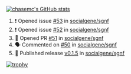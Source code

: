 [![chasemc's GitHub stats](https://github-readme-stats.vercel.app/api?username=chasemc)](https://github.com/anuraghazra/github-readme-stats)


<!--START_SECTION:activity-->
1. ❗ Opened issue [#53](https://github.com/socialgene/sgnf/issues/53) in [socialgene/sgnf](https://github.com/socialgene/sgnf)
2. ❗ Opened issue [#52](https://github.com/socialgene/sgnf/issues/52) in [socialgene/sgnf](https://github.com/socialgene/sgnf)
3. 💪 Opened PR [#51](https://github.com/socialgene/sgnf/pull/51) in [socialgene/sgnf](https://github.com/socialgene/sgnf)
4. 🗣 Commented on [#50](https://github.com/socialgene/sgnf/issues/50) in [socialgene/sgnf](https://github.com/socialgene/sgnf)
5. 🚀 Published release [v0.1.5](https://github.com/v0.1.5) in [socialgene/sgnf](https://github.com/socialgene/sgnf)
<!--END_SECTION:activity-->
[![trophy](https://github-profile-trophy.vercel.app/?username=chasemc)](https://github.com/ryo-ma/github-profile-trophy)

